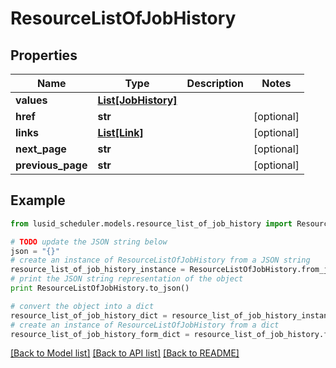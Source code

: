 # ResourceListOfJobHistory


## Properties
Name | Type | Description | Notes
------------ | ------------- | ------------- | -------------
**values** | [**List[JobHistory]**](JobHistory.md) |  | 
**href** | **str** |  | [optional] 
**links** | [**List[Link]**](Link.md) |  | [optional] 
**next_page** | **str** |  | [optional] 
**previous_page** | **str** |  | [optional] 

## Example

```python
from lusid_scheduler.models.resource_list_of_job_history import ResourceListOfJobHistory

# TODO update the JSON string below
json = "{}"
# create an instance of ResourceListOfJobHistory from a JSON string
resource_list_of_job_history_instance = ResourceListOfJobHistory.from_json(json)
# print the JSON string representation of the object
print ResourceListOfJobHistory.to_json()

# convert the object into a dict
resource_list_of_job_history_dict = resource_list_of_job_history_instance.to_dict()
# create an instance of ResourceListOfJobHistory from a dict
resource_list_of_job_history_form_dict = resource_list_of_job_history.from_dict(resource_list_of_job_history_dict)
```
[[Back to Model list]](../README.md#documentation-for-models) [[Back to API list]](../README.md#documentation-for-api-endpoints) [[Back to README]](../README.md)


